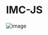# IMC-JS
![image](https://user-images.githubusercontent.com/77731429/135669394-15ba5a6c-77d4-4e31-991c-3aaa49d3b763.png)
